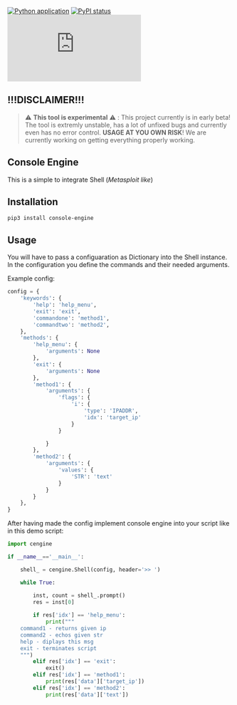 [![Python application](https://github.com/LightningV1p3r/console-engine/actions/workflows/python-app.yml/badge.svg)](https://github.com/LightningV1p3r/console-engine/actions/workflows/python-app.yml)
[![PyPI status](https://img.shields.io/pypi/status/ansicolortags.svg)]()
[![GitHub license](https://badgen.net/github/license/Naereen/Strapdown.js)](https://github.com/LightningV1p3r/console-engine/blob/main/LICENSE.txt)

!!!DISCLAIMER!!!
---
> ⚠️ **This tool is experimental** ⚠️ : This project currently is in early beta! The tool is extremly unstable, has a lot of unfixed bugs and currently even has no error control. **USAGE AT YOU OWN RISK**! We are currently working on getting everything properly working.


Console Engine
---

This is a simple to integrate Shell (_Metasploit like_)

Installation
---

```
pip3 install console-engine
```

Usage
---

You will have to pass a configuaration as Dictionary into the Shell instance. In the configuration you define the commands and their needed arguments.

Example config:
```python
config = {
    'keywords': {
        'help': 'help_menu',
        'exit': 'exit',
        'commandone': 'method1',
        'commandtwo': 'method2',
    },
    'methods': {
        'help_menu': {
            'arguments': None
        },
        'exit': {
            'arguments': None
        },
        'method1': {
            'arguments': {
                'flags': {
                    'i': {
                        'type': 'IPADDR',
                        'idx': 'target_ip'
                    }
                }

            }
        },
        'method2': {
            'arguments': {
                'values': {
                    'STR': 'text'
                }
            }
        }
    },
}

```
After having made the config implement console engine into your script like in this demo script:

```python
import cengine

if __name__=='__main__':

    shell_ = cengine.Shell(config, header='>> ')

    while True:

        inst, count = shell_.prompt()
        res = inst[0]
        
        if res['idx'] == 'help_menu':
            print("""
    command1 - returns given ip
    command2 - echos given str
    help - diplays this msg
    exit - terminates script    
    """)
        elif res['idx'] == 'exit':
            exit()
        elif res['idx'] == 'method1':
            print(res['data']['target_ip'])
        elif res['idx'] == 'method2':
            print(res['data']['text'])
```
 

